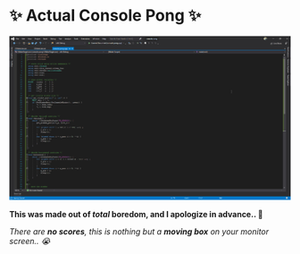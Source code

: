 # :sparkles: Actual Console Pong :sparkles:

![](ylmxdd.gif)

**This was made out of _total_ boredom, and I apologize in advance.. :sparkling_heart:**

*There are **no scores**, this is nothing but a **moving box** on your monitor screen.. :sob:*

